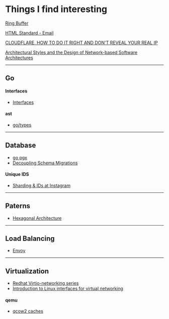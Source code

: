# Things I find interesting

[Ring Buffer](https://www.embedded.com/incomplete-types-as-abstractions/)

[HTML Standard - Email](https://html.spec.whatwg.org/multipage/input.html#email-state-(type=email))

[CLOUDFLARE, HOW TO DO IT RIGHT AND DON'T REVEAL YOUR REAL IP](https://citadelo.com/en/blog/cloudflare-how-to-do-it-right-and-do-not-reveal-your-real-ip/)

[Architectural Styles and the Design of Network-based Software Architectures](https://ics.uci.edu/~fielding/pubs/dissertation/top.htm])

<hr>

## Go
#### Interfaces
 - [Interfaces](https://npf.io/2014/05/intro-to-go-interfaces/)
#### ast
 - [go/types](https://go.googlesource.com/example/+/HEAD/gotypes)

<hr>

## Database
 - [go pgx](https://henvic.dev/posts/go-postgres/)
 - [Decoupling Schema Migrations](https://medium.com/20ms/decoupling-schema-database-migrations-from-code-deployments-6a4b94a271c5)
   
 #### Unique IDS
  - [Sharding & IDs at Instagram](https://instagram-engineering.com/sharding-ids-at-instagram-1cf5a71e5a5c)

<hr>

## Paterns
 - [Hexagonal Architecture](https://netflixtechblog.com/ready-for-changes-with-hexagonal-architecture-b315ec967749)

<hr>

## Load Balancing
 - [Envoy](https://slack.engineering/migrating-millions-of-concurrent-websockets-to-envoy/)

<hr>

## Virtualization
 - [Redhat Virtio-networking series](https://www.redhat.com/en/virtio-networking-series)
 - [Introduction to Linux interfaces for virtual networking](https://developers.redhat.com/blog/2018/10/22/introduction-to-linux-interfaces-for-virtual-networking)

#### qemu
 - [qcow2 caches](https://github.com/qemu/qemu/blob/master/docs/qcow2-cache.txt)
